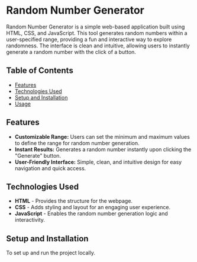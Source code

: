 # Random Number Generator

Random Number Generator is a simple web-based application built using HTML, CSS, and JavaScript. This tool generates random numbers within a user-specified range, providing a fun and interactive way to explore randomness. The interface is clean and intuitive, allowing users to instantly generate a random number with the click of a button.

## Table of Contents

- [Features](#features)
- [Technologies Used](#technologies-used)
- [Setup and Installation](#setup-and-installation)
- [Usage](#usage)

## Features

- **Customizable Range:** Users can set the minimum and maximum values to define the range for random number generation.
- **Instant Results:** Generates a random number instantly upon clicking the "Generate" button.
- **User-Friendly Interface:** Simple, clean, and intuitive design for easy navigation and quick access.

## Technologies Used

- **HTML** - Provides the structure for the webpage.
- **CSS** - Adds styling and layout for an engaging user experience.
- **JavaScript** - Enables the random number generation logic and interactivity.

## Setup and Installation

To set up and run the project locally.



